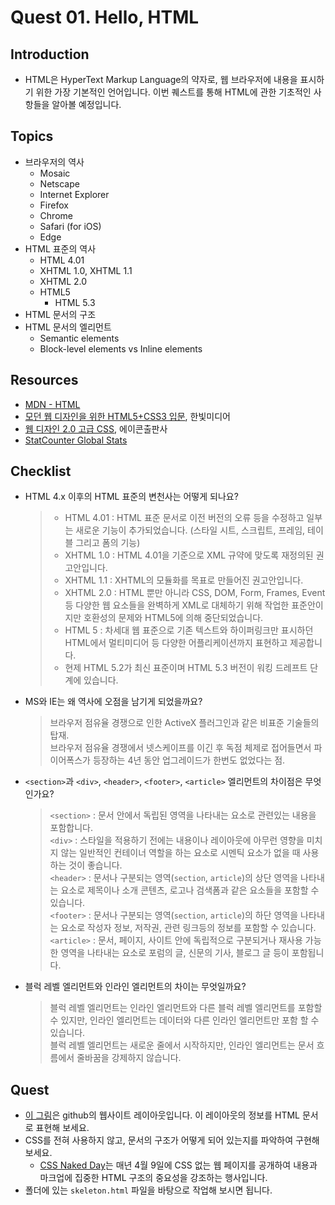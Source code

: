 # Quest 01. Hello, HTML


## Introduction
* HTML은 HyperText Markup Language의 약자로, 웹 브라우저에 내용을 표시하기 위한 가장 기본적인 언어입니다. 이번 퀘스트를 통해 HTML에 관한 기초적인 사항들을 알아볼 예정입니다.

## Topics
* 브라우저의 역사
  * Mosaic
  * Netscape
  * Internet Explorer
  * Firefox
  * Chrome
  * Safari (for iOS)
  * Edge
* HTML 표준의 역사
  * HTML 4.01
  * XHTML 1.0, XHTML 1.1
  * XHTML 2.0
  * HTML5
    * HTML 5.3
* HTML 문서의 구조
* HTML 문서의 엘리먼트
  * Semantic elements
  * Block-level elements vs Inline elements

## Resources
* [MDN - HTML](https://developer.mozilla.org/ko/docs/Web/HTML)
* [모던 웹 디자인을 위한 HTML5+CSS3 입문](http://www.yes24.com/24/Goods/15683538?Acode=101), 한빛미디어
* [웹 디자인 2.0 고급 CSS](http://www.yes24.com/24/Goods/2808075?Acode=101), 에이콘출판사
* [StatCounter Global Stats](http://gs.statcounter.com/)

## Checklist
* HTML 4.x 이후의 HTML 표준의 변천사는 어떻게 되나요?
  > * HTML 4.01 : HTML 표준 문서로 이전 버전의 오류 등을 수정하고 일부는 새로운 기능이 추가되었습니다. (스타일 시트, 스크립트, 프레임, 테이블 그리고 폼의 기능)  
  > * XHTML 1.0 : HTML 4.01을 기준으로 XML 규약에 맞도록 재정의된 권고안입니다.  
  > * XHTML 1.1 : XHTML의 모듈화를 목표로 만들어진 권고안입니다.  
  > * XHTML 2.0 : HTML 뿐만 아니라 CSS, DOM, Form, Frames, Event 등 다양한 웹 요소들을 완벽하게 XML로 대체하기 위해 작업한 표준안이지만 호환성의 문제와 HTML5에 의해 중단되었습니다.  
  > * HTML 5 : 차세대 웹 표준으로 기존 텍스트와 하이퍼링크만 표시하던 HTML에서 멀티미디어 등 다양한 어플리케이션까지 표현하고 제공합니다.  
  > * 현제 HTML 5.2가 최신 표준이며 HTML 5.3 버전이 워킹 드레프트 단계에 있습니다.   
* MS와 IE는 왜 역사에 오점을 남기게 되었을까요?
  > 브라우저 점유율 경쟁으로 인한 ActiveX 플러그인과 같은 비표준 기술들의 탑재.  
  > 브라우저 점유율 경쟁에서 넷스케이프를 이긴 후 독점 체제로 접어들면서 파이어폭스가 등장하는 4년 동안 업그레이드가 한번도 없었다는 점.  
* `<section>`과 `<div>`, `<header>`, `<footer>`, `<article>` 엘리먼트의 차이점은 무엇인가요?
  > `<section>` : 문서 안에서 독립된 영역을 나타내는 요소로 관련있는 내용을 포함합니다.  
  > `<div>` : 스타일을 적용하기 전에는 내용이나 레이아웃에 아무런 영향을 미치지 않는 일반적인 컨테이너 역할을 하는 요소로 시멘틱 요소가 없을 때 사용하는 것이 좋습니다.  
  > `<header>` : 문서나 구분되는 영역(`section`, `article`)의 상단 영역을 나타내는 요소로 제목이나 소개 콘텐츠, 로고나 검색폼과 같은 요소들을 포함할 수 있습니다.  
  > `<footer>` : 문서나 구분되는 영역(`section`, `article`)의 하단 영역을 나타내는 요소로 작성자 정보, 저작권, 관련 링크등의 정보를 포함할 수 있습니다.  
  > `<article>` : 문서, 페이지, 사이트 안에 독립적으로 구분되거나 재사용 가능한 영역을 나타내는 요소로 포럼의 글, 신문의 기사, 블로그 글 등이 포함됩니다.  
* 블럭 레벨 엘리먼트와 인라인 엘리먼트의 차이는 무엇일까요?
  > 블럭 레벨 엘리먼트는 인라인 엘리먼트와 다른 블럭 레벨 엘리먼트를 포함할 수 있지만, 인라인 엘리먼트는 데이터와 다른 인라인 엘리먼트만 포함 할 수 있습니다.  
  > 블럭 레벨 엘리먼트는 새로운 줄에서 시작하지만, 인라인 엘리먼트는 문서 흐름에서 줄바꿈을 강제하지 않습니다.  

## Quest
* [이 그림](github.png)은 github의 웹사이트 레이아웃입니다. 이 레이아웃의 정보를 HTML 문서로 표현해 보세요.
* CSS를 전혀 사용하지 않고, 문서의 구조가 어떻게 되어 있는지를 파악하여 구현해 보세요.
  * [CSS Naked Day](http://meiert.com/en/blog/20150319/css-naked-day/)는 매년 4월 9일에 CSS 없는 웹 페이지를 공개하여 내용과 마크업에 집중한 HTML 구조의 중요성을 강조하는 행사입니다.
* 폴더에 있는 `skeleton.html` 파일을 바탕으로 작업해 보시면 됩니다.
